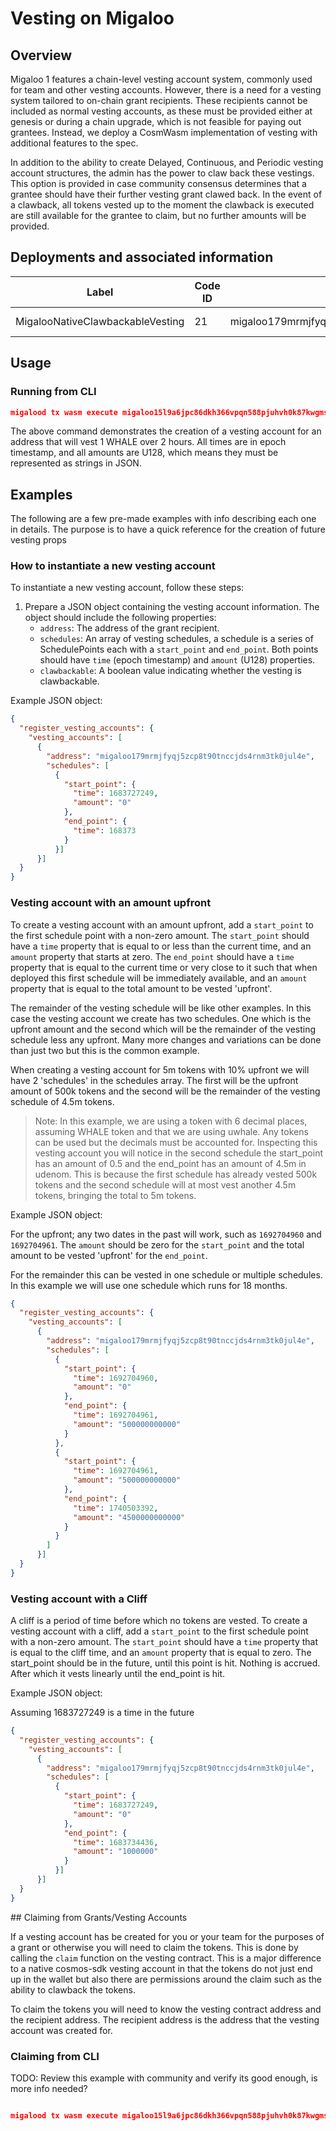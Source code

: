 # Vesting on Migaloo

<!-- Need a table of all the links or a list  -->





## Overview

Migaloo 1 features a chain-level vesting account system, commonly used for team and other vesting accounts. However, there is a need for a vesting system tailored to on-chain grant recipients. These recipients cannot be included as normal vesting accounts, as these must be provided either at genesis or during a chain upgrade, which is not feasible for paying out grantees. Instead, we deploy a CosmWasm implementation of vesting with additional features to the spec.

In addition to the ability to create Delayed, Continuous, and Periodic vesting account structures, the admin has the power to claw back these vestings. This option is provided in case community consensus determines that a grantee should have their further vesting grant clawed back. In the event of a clawback, all tokens vested up to the moment the clawback is executed are still available for the grantee to claim, but no further amounts will be provided.

## Deployments and associated information

| Label                            | Code ID | Admin                                          | Deployment                                                                                  |
| -------------------------------- | ------- | ---------------------------------------------- | ------------------------------------------------------------------------------------------- |
| MigalooNativeClawbackableVesting | 21      | migaloo179mrmjfyqj5zcp8t90tnccjds4rnm3tk0jul4e | migalood tx wasm execute migaloo15l9a6jpc86dkh366vpqn588pjuhvh0k87kwgmsqp2hsp349w0hvqguj5aw |

## Usage 


### Running from CLI 

```json
migalood tx wasm execute migaloo15l9a6jpc86dkh366vpqn588pjuhvh0k87kwgmsqp2hsp349w0hvqguj5aw '{"register_vesting_accounts":{"vesting_accounts":[{"address":"migaloo179mrmjfyqj5zcp8t90tnccjds4rnm3tk0jul4e","schedules":[{"start_point":{"time":1683727249,"amount":"0"},"end_point":{"time":1683734436,"amount":"1000000"}}],"clawbackable":true}]}}' --amount 1000000uwhale
```

The above command demonstrates the creation of a vesting account for an address that will vest 1 WHALE over 2 hours. All times are in epoch timestamp, and all amounts are U128, which means they must be represented as strings in JSON.

## Examples 
The following are a few pre-made examples with info describing each one in details. The purpose is to have a quick reference for the creation of future vesting props 
### How to instantiate a new vesting account

To instantiate a new vesting account, follow these steps:

1. Prepare a JSON object containing the vesting account information. The object should include the following properties:
    - `address`: The address of the grant recipient.
    - `schedules`: An array of vesting schedules, a schedule is a series of SchedulePoints each with a `start_point` and `end_point`. Both points should have `time` (epoch timestamp) and `amount` (U128) properties.
    - `clawbackable`: A boolean value indicating whether the vesting is clawbackable.

Example JSON object:

```json
{
  "register_vesting_accounts": {
    "vesting_accounts": [
      {
        "address": "migaloo179mrmjfyqj5zcp8t90tnccjds4rnm3tk0jul4e",
        "schedules": [
          {
            "start_point": {
              "time": 1683727249,
              "amount": "0"
            },
            "end_point": {
              "time": 168373
            }
          }]
      }]
  }
}
```

### Vesting account with an amount upfront 

To create a vesting account with an amount upfront, add a `start_point` to the first schedule point with a non-zero amount. The `start_point` should have a `time` property that is equal to or less than the current time, and an `amount` property that starts at zero. The `end_point` should have a `time` property that is equal to the current time or very close to it such that when deployed this first schedule will be immediately available, and an `amount` property that is equal to the total amount to be vested 'upfront'. 

The remainder of the vesting schedule will be like other examples. In this case the vesting account we create has two schedules. One which is the upfront amount and the second which will be the remainder of the vesting schedule less any upfront. Many more changes and variations can be done than just two but this is the common example. 

When creating a vesting account for 5m tokens with 10% upfront we will have 2 'schedules' in the schedules array. The first will be the upfront amount of 500k tokens and the second will be the remainder of the vesting schedule of 4.5m tokens.

> Note: In this example, we are using a token with 6 decimal places, assuming WHALE token and that we are using uwhale. Any tokens can be used but the decimals must be accounted for.
> Inspecting this vesting account you will notice in the second schedule the start_point has an amount of 0.5 and the end_point has an amount of 4.5m in udenom. This is because the first schedule has already vested 500k tokens and the second schedule will at most vest another 4.5m tokens, bringing the total to 5m tokens. 

Example JSON object:

For the upfront; any two dates in the past will work, such as `1692704960` and `1692704961`. The `amount` should be zero for the `start_point` and the total amount to be vested 'upfront' for the `end_point`.

For the remainder this can be vested in one schedule or multiple schedules. In this example we will use one schedule which runs for 18 months. 

```json
{
  "register_vesting_accounts": {
    "vesting_accounts": [
      {
        "address": "migaloo179mrmjfyqj5zcp8t90tnccjds4rnm3tk0jul4e",
        "schedules": [
          {
            "start_point": {
              "time": 1692704960,
              "amount": "0"
            },
            "end_point": {
              "time": 1692704961,
              "amount": "500000000000"
            }
          },
          {
            "start_point": {
              "time": 1692704961,
              "amount": "500000000000"
            },
            "end_point": {
              "time": 1740503392,
              "amount": "4500000000000"
            }
          }
        ]
      }]
  }
}
```

### Vesting account with a Cliff

A cliff is a period of time before which no tokens are vested. To create a vesting account with a cliff, add a `start_point` to the first schedule point with a non-zero amount. The `start_point` should have a `time` property that is equal to the cliff time, and an `amount` property that is equal to zero.
The start_point should be in the future, until this point is hit. Nothing is accrued.
After which it vests linearly until the end_point is hit.

Example JSON object:

Assuming 1683727249 is a time in the future
```json
{
  "register_vesting_accounts": {
    "vesting_accounts": [
      {
        "address": "migaloo179mrmjfyqj5zcp8t90tnccjds4rnm3tk0jul4e",
        "schedules": [
          {
            "start_point": {
              "time": 1683727249,
              "amount": "0"
            },
            "end_point": {
              "time": 1683734436,
              "amount": "1000000"
            }
          }]
      }]
  }
}
```


## Claiming from Grants/Vesting Accounts

If a vesting account has be created for you or your team for the purposes of a grant or otherwise you will need to claim the tokens. This is done by calling the `claim` function on the vesting contract. 
This is a major difference to a native cosmos-sdk vesting account in that the tokens do not just end up in the wallet but also there are permissions around the claim such as the ability to clawback the tokens.

To claim the tokens you will need to know the vesting contract address and the recipient address. The recipient address is the address that the vesting account was created for.

### Claiming from CLI 

TODO: Review this example with community and verify its good enough, is more info needed? 
```json

migalood tx wasm execute migaloo15l9a6jpc86dkh366vpqn588pjuhvh0k87kwgmsqp2hsp349w0hvqguj5aw '{"claim":{"recipient":"migaloo179mrmjfyqj5zcp8t90tnccjds4rnm3tk0jul4e"}}' --amount 1000000uwhale --from migaloo179mrmjfyqj5zcp8t90tnccjds4rnm3tk0jul4e
```

